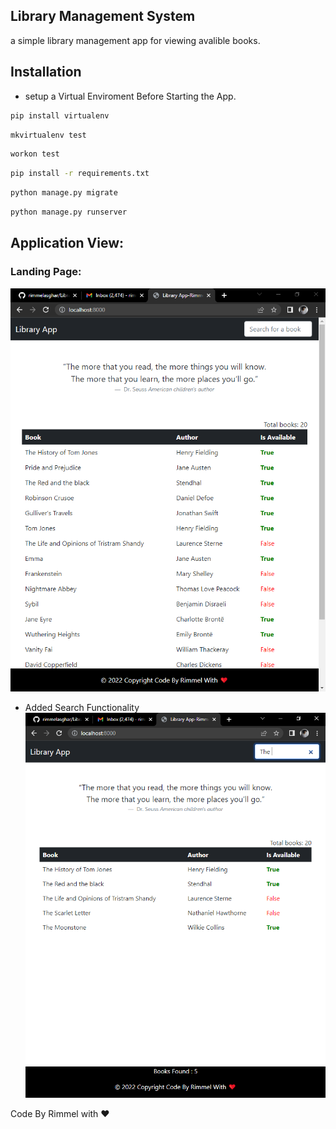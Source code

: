 ## Library Management System
a simple library management app for viewing avalible books.
## Installation
 - setup a Virtual Enviroment Before Starting the App.

``` bash
pip install virtualenv
```

``` bash
mkvirtualenv test
```
``` bash
workon test
```

``` bash
pip install -r requirements.txt
```
``` bash
python manage.py migrate
```
``` bash
python manage.py runserver
```

## Application View:
### Landing Page:
![landingpage3](https://github.com/rimmelasghar/Library-Management-System/blob/master/images/lib1.PNG)

 - Added Search Functionality
![landingpage2](https://github.com/rimmelasghar/Library-Management-System/blob/master/images/lib2.PNG)


Code By Rimmel with ❤
